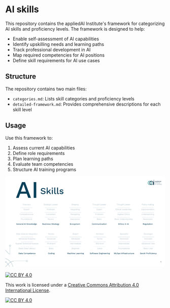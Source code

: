 # AI skills

This repository contains the appliedAI Institute's framework for categorizing AI skills and proficiency levels. 
The framework is designed to help:

- Enable self-assessment of AI capabilities
- Identify upskilling needs and learning paths
- Track professional development in AI
- Map required competencies for AI positions
- Define skill requirements for AI use cases


## Structure

The repository contains two main files:
- `categories.md`: Lists skill categories and proficiency levels
- `detailed-framework.md`: Provides comprehensive descriptions for each skill level

## Usage

Use this framework to:
1. Assess current AI capabilities
2. Define role requirements
3. Plan learning paths
4. Evaluate team competencies
5. Structure AI training programs

![AI Skills Map](AI_skills.png)


[![CC BY 4.0][cc-by-shield]][cc-by]

This work is licensed under a
[Creative Commons Attribution 4.0 International License][cc-by].

[![CC BY 4.0][cc-by-image]][cc-by]

[cc-by]: http://creativecommons.org/licenses/by/4.0/
[cc-by-image]: https://i.creativecommons.org/l/by/4.0/88x31.png
[cc-by-shield]: https://img.shields.io/badge/License-CC%20BY%204.0-lightgrey.svg
